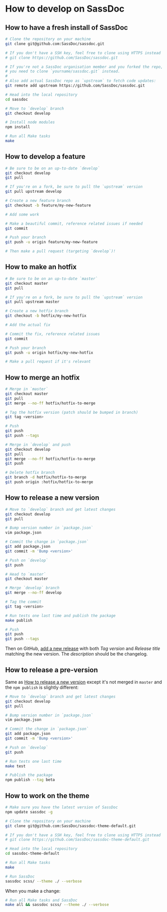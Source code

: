 # How to develop on SassDoc

## How to have a fresh install of SassDoc

```sh
# Clone the repository on your machine
git clone git@github.com:SassDoc/sassdoc.git

# If you don't have a SSH key, feel free to clone using HTTPS instead
# git clone https://github.com/SassDoc/sassdoc.git

# If you're not a SassDoc organisation member and you forked the repo,
# you need to clone `yourname/sassdoc.git` instead.
#
# Also add actual SassDoc repo as `upstream` to fetch code updates:
git remote add upstream https://github.com/SassDoc/sassdoc.git

# Head into the local repository
cd sassdoc

# Move to `develop` branch
git checkout develop

# Install node modules
npm install

# Run all Make tasks
make
```

## How to develop a feature

```sh
# Be sure to be on an up-to-date `develop`
git checkout develop
git pull

# If you're on a fork, be sure to pull the `upstream` version
git pull upstream develop

# Create a new feature branch
git checkout -b feature/my-new-feature

# Add some work

# Make a beautiful commit, reference related issues if needed
git commit

# Push your branch
git push -u origin feature/my-new-feature

# Then make a pull request (targeting `develop`)!
```

## How to make an hotfix

```sh
# Be sure to be on an up-to-date `master`
git checkout master
git pull

# If you're on a fork, be sure to pull the `upstream` version
git pull upstream master

# Create a new hotfix branch
git checkout -b hotfix/my-new-hotfix

# Add the actual fix

# Commit the fix, reference related issues
git commit

# Push your branch
git push -u origin hotfix/my-new-hotfix

# Make a pull request if it's relevant
```

## How to merge an hotfix

```sh
# Merge in `master`
git checkout master
git pull
git merge --no-ff hotfix/hotfix-to-merge

# Tag the hotfix version (patch should be bumped in branch)
git tag <version>

# Push
git push
git push --tags

# Merge in `develop` and push
git checkout develop
git pull
git merge --no-ff hotfix/hotfix-to-merge
git push

# Delete hotfix branch
git branch -d hotfix/hotfix-to-merge
git push origin :hotfix/hotfix-to-merge
```

## How to release a new version

```sh
# Move to `develop` branch and get latest changes
git checkout develop
git pull

# Bump version number in `package.json`
vim package.json

# Commit the change in `package.json`
git add package.json
git commit -m 'Bump <version>'

# Push on `develop`
git push

# Head to `master`
git checkout master

# Merge `develop` branch
git merge --no-ff develop

# Tag the commit
git tag <version>

# Run tests one last time and publish the package
make publish

# Push
git push
git push --tags
```

Then on GitHub, [add a new release](https://github.com/SassDoc/sassdoc/releases/new) with both *Tag version* and *Release title* matching the new version. The *description* should be the changelog.

## How to release a pre-version

Same as [How to release a new version](#how-to-release-a-new-version) except it's not merged in `master` and the `npm publish` is slightly different:

```sh
# Move to `develop` branch and get latest changes
git checkout develop
git pull

# Bump version number in `package.json`
vim package.json

# Commit the change in `package.json`
git add package.json
git commit -m 'Bump <version>'

# Push on `develop`
git push

# Run tests one last time
make test

# Publish the package
npm publish --tag beta
```

## How to work on the theme

```sh
# Make sure you have the latest version of SassDoc
npm update sassdoc -g

# Clone the repository on your machine
git clone git@github.com:SassDoc/sassdoc-theme-default.git

# If you don't have a SSH key, feel free to clone using HTTPS instead
# git clone https://github.com/SassDoc/sassdoc-theme-default.git

# Head into the local repository
cd sassdoc-theme-default

# Run all Make tasks
make

# Run SassDoc
sassdoc scss/ --theme ./ --verbose
```

When you make a change:

```sh
# Run all Make tasks and SassDoc
make all && sassdoc scss/ --theme ./ --verbose
```
